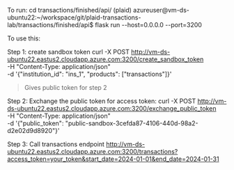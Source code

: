 To run:
cd transactions/finished/api/
(plaid) azureuser@vm-ds-ubuntu22:~/workspace/git/plaid-transactions-lab/transactions/finished/api$ flask run --host=0.0.0.0 --port=3200

To use this:

Step 1: create sandbox token
curl -X POST http://vm-ds-ubuntu22.eastus2.cloudapp.azure.com:3200/create_sandbox_token \
  -H "Content-Type: application/json" \
  -d '{"institution_id": "ins_1", "products": ["transactions"]}'

> Gives public token for step 2

Step 2: Exchange the public token for access token:
curl -X POST http://vm-ds-ubuntu22.eastus2.cloudapp.azure.com:3200/exchange_public_token \
  -H "Content-Type: application/json" \
  -d '{"public_token": "public-sandbox-3cefda87-4106-440d-98a2-d2e02d9d8920"}'

Step 3: Call transactions endpoint
http://vm-ds-ubuntu22.eastus2.cloudapp.azure.com:3200/transactions?access_token=your_token&start_date=2024-01-01&end_date=2024-01-31
